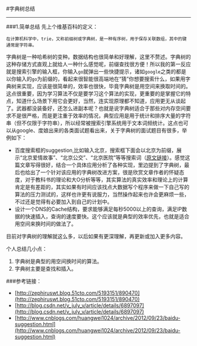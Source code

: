 #字典树总结

----------------------

###1.简单总结
先上个维基百科的定义：

	在计算机科学中，trie，又称前缀树或字典树，是一种有序树，用于保存关联数组，其中的键通常是字符串。

字典树是一种哈希树的变种。数据结构也很简单和好理解，这里不赘述。字典树的这种存储方式直观上就给人一种什么感觉呢，前缀查找很方便！所以我的第一反应就是搜索引擎的输入框，你输入`go`就弹出一些快捷提示，诸如`google`之类的都是以你输入的`go`为前缀的，看起来很智能很高端地在“猜”你想要搜索什么，如果用字典树来实现，应该是很简单的，效率也很快，毕竟字典树是用空间来换取时间的。这点很重要，因为学习算法不仅是要学习这个算法的实现，更重要的是掌握它的特点，知道什么场景下用它会更好，当然，连实现原理都不知道，应用更无从谈起了。武器都没装备好，还怎么进副本呢？也就是说字典树适合于那些对内存空间要求不是很严格，而是更注重于效率的情况，典型应用是用于统计和排序大量的字符串（但不仅限于字符串），所以经常被搜索引擎系统用于文本词频统计。这点也可以从google、度娘出来的各类面试题看出来，关于字典树的面试题目有很多，举例如下： 

* 百度搜索框的suggestion,比如输入北京，搜索框下面会以北京为前缀，展示“北京爱情故事”、“北京公交”、“北京医院”等等搜索词（[原文链接](http://www.cnblogs.com/huangwei1024/archive/2012/09/23/baidu-suggestion.html)）。感觉这篇文章写得很好，结合一个具体应用分析了各种实现，里边提到了字典树，最后也给出了一个针对该应用的字典树改进方案，很是欣赏文章作者的怀疑态度，对于教科书的理论和大O分析等等，其实算法的真实效率和理论上的计算肯定是有差距的，其实如果有时间应该找点大数据写个程序来做一下自己写的算法的压力测试的，这样也许更有说服力，当然操作起来也许会更麻烦一些，不过还是觉得有必要加入到自己的计划中。
* 设计一个DNS的Cache结构，要求能够满足每秒5000以上的查询，满足IP数据的快速插入，查询的速度要快。这个应该就是典型的效率优先，也就是适合用空间来换时间的做法了。

目前对字典树的理解就这么多，以后如果有更深理解，再更新或加入更多内容。

个人总结几小点：

1. 字典树是典型的用空间换时间的算法。
2. 字典树主要是查找和插入。
 
###参考链接：

- [http://zephiruswt.blog.51cto.com/5193151/890470](http://zephiruswt.blog.51cto.com/5193151/890470) 
-  [http://blog.csdn.net/v_july_v/article/details/6897097](http://blog.csdn.net/v_july_v/article/details/6897097)
-  [http://www.cnblogs.com/huangwei1024/archive/2012/09/23/baidu-suggestion.html](http://www.cnblogs.com/huangwei1024/archive/2012/09/23/baidu-suggestion.html)


